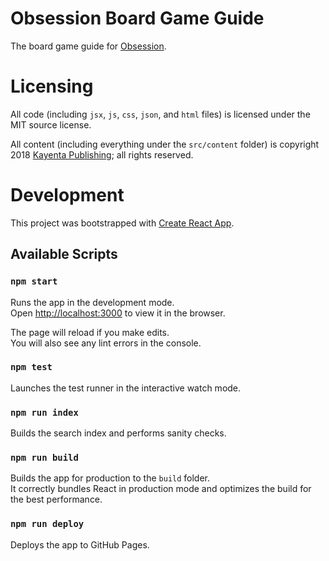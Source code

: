 # Obsession Board Game Guide

The board game guide for [Obsession](https://www.kayentapublishing.com/obsession).

# Licensing

All code (including `jsx`, `js`, `css`, `json`, and `html` files) is licensed under the MIT source license.

All content (including everything under the `src/content` folder) is copyright 2018 [Kayenta Publishing](https://www.kayentapublishing.com/); all rights reserved.

# Development

This project was bootstrapped with [Create React App](https://github.com/facebook/create-react-app).

## Available Scripts

### `npm start`

Runs the app in the development mode.<br />
Open [http://localhost:3000](http://localhost:3000) to view it in the browser.

The page will reload if you make edits.<br />
You will also see any lint errors in the console.

### `npm test`

Launches the test runner in the interactive watch mode.

### `npm run index`

Builds the search index and performs sanity checks.

### `npm run build`

Builds the app for production to the `build` folder.<br />
It correctly bundles React in production mode and optimizes the build for the best performance.

### `npm run deploy`

Deploys the app to GitHub Pages.